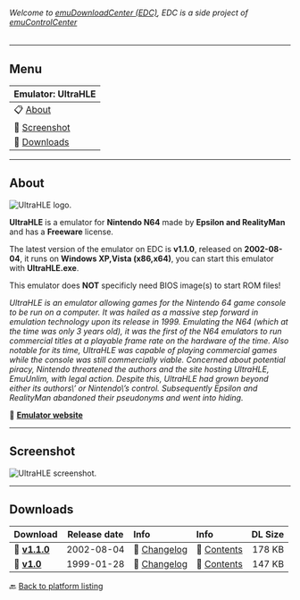 ###### Welcome to [emuDownloadCenter (EDC)](https://github.com/PhoenixInteractiveNL/emuDownloadCenter/wiki/), EDC is a side project of [emuControlCenter](https://github.com/PhoenixInteractiveNL/emuControlCenter/wiki/)
***
## Menu
| **Emulator: UltraHLE** |
|:---------|
| :clipboard: [About](#about) |
| :sunrise: [Screenshot](#screenshot) |
| :floppy_disk: [Downloads](#downloads) |
***
## About
![](https://github.com/PhoenixInteractiveNL/emuDownloadCenter/wiki/images_emulator/ultrahle_logo_200.jpg "UltraHLE logo.")

**UltraHLE** is a emulator for **Nintendo N64** made by **Epsilon and RealityMan** and has a **Freeware** license.

The latest version of the emulator on EDC is **v1.1.0**, released on **2002-08-04**, it runs on **Windows XP,Vista (x86,x64)**, you can start this emulator with **UltraHLE.exe**.

This emulator does **NOT** specificly need BIOS image(s) to start ROM files!

_UltraHLE is an emulator allowing games for the Nintendo 64 game console to be run on a computer. It was hailed as a massive step forward in emulation technology upon its release in 1999. Emulating the N64 (which at the time was only 3 years old), it was the first of the N64 emulators to run commercial titles at a playable frame rate on the hardware of the time. Also notable for its time, UltraHLE was capable of playing commercial games while the console was still commercially viable. Concerned about potential piracy, Nintendo threatened the authors and the site hosting UltraHLE, EmuUnlim, with legal action. Despite this, UltraHLE had grown beyond either its authors\’ or Nintendo\’s control. Subsequently Epsilon and RealityMan abandoned their pseudonyms and went into hiding._

:link: [**Emulator website**](http://www.emuunlim.com/UltraHLE/)
***
## Screenshot
![](https://raw.githubusercontent.com/PhoenixInteractiveNL/emuDownloadCenter/master/hooks/ultrahle/screen.jpg "UltraHLE screenshot.")
***
## Downloads
| Download | Release date  | Info       | Info       | DL Size    |
|:---------|:-------------:|:-----------|:-----------|-----------:|
| :floppy_disk: [**v1.1.0**](https://github.com/PhoenixInteractiveNL/edc-repo0004/raw/master/ultrahle/1.1.0.7z) | 2002-08-04 | :page_facing_up: [Changelog](https://github.com/PhoenixInteractiveNL/edc-repo0004/blob/master/ultrahle/1.1.0_changelog.txt) | :mag_right: [Contents](https://github.com/PhoenixInteractiveNL/edc-repo0004/blob/master/ultrahle/1.1.0_contents.txt) | 178 KB |
| :floppy_disk: [**v1.0**](https://github.com/PhoenixInteractiveNL/edc-repo0004/raw/master/ultrahle/1.0.7z) | 1999-01-28 | :page_facing_up: [Changelog](https://github.com/PhoenixInteractiveNL/edc-repo0004/blob/master/ultrahle/1.0_changelog.txt) | :mag_right: [Contents](https://github.com/PhoenixInteractiveNL/edc-repo0004/blob/master/ultrahle/1.0_contents.txt) | 147 KB |

:back: [Back to platform listing](https://github.com/PhoenixInteractiveNL/emuDownloadCenter/wiki/EDC-Platform-List)
